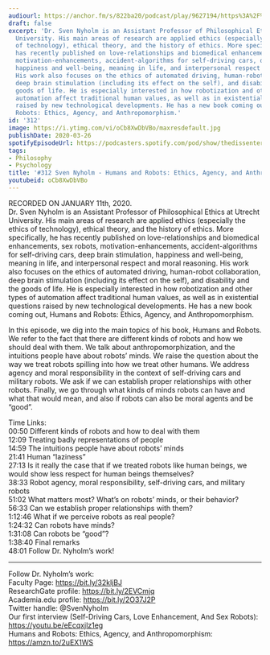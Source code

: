 ```yaml
---
audiourl: https://anchor.fm/s/822ba20/podcast/play/9627194/https%3A%2F%2Fd3ctxlq1ktw2nl.cloudfront.net%2Fproduction%2F2020-0-11%2F43010800-44100-2-6ce1df7120258.m4a
draft: false
excerpt: 'Dr. Sven Nyholm is an Assistant Professor of Philosophical Ethics at Utrecht
  University. His main areas of research are applied ethics (especially the ethics
  of technology), ethical theory, and the history of ethics. More specifically, he
  has recently published on love-relationships and biomedical enhancements, sex robots,
  motivation-enhancements, accident-algorithms for self-driving cars, deep brain stimulation,
  happiness and well-being, meaning in life, and interpersonal respect and moral reasoning.
  His work also focuses on the ethics of automated driving, human-robot collaboration,
  deep brain stimulation (including its effect on the self), and disability and the
  goods of life. He is especially interested in how robotization and other types of
  automation affect traditional human values, as well as in existential questions
  raised by new technological developments. He has a new book coming out, Humans and
  Robots: Ethics, Agency, and Anthropomorphism.'
id: '312'
image: https://i.ytimg.com/vi/oCb8XwDbVBo/maxresdefault.jpg
publishDate: 2020-03-26
spotifyEpisodeUrl: https://podcasters.spotify.com/pod/show/thedissenter/episodes/312-Sven-Nyholm---Humans-and-Robots-Ethics--Agency--and-Anthropomorphism-ea4a3q
tags:
- Philosophy
- Psychology
title: '#312 Sven Nyholm - Humans and Robots: Ethics, Agency, and Anthropomorphism'
youtubeid: oCb8XwDbVBo
---
```

<div class="timelinks">

RECORDED ON JANUARY 11th, 2020.  
Dr. Sven Nyholm is an Assistant Professor of Philosophical Ethics at Utrecht University. His main areas of research are applied ethics (especially the ethics of technology), ethical theory, and the history of ethics. More specifically, he has recently published on love-relationships and biomedical enhancements, sex robots, motivation-enhancements, accident-algorithms for self-driving cars, deep brain stimulation, happiness and well-being, meaning in life, and interpersonal respect and moral reasoning. His work also focuses on the ethics of automated driving, human-robot collaboration, deep brain stimulation (including its effect on the self), and disability and the goods of life. He is especially interested in how robotization and other types of automation affect traditional human values, as well as in existential questions raised by new technological developments. He has a new book coming out, Humans and Robots: Ethics, Agency, and Anthropomorphism.

In this episode, we dig into the main topics of his book, Humans and Robots. We refer to the fact that there are different kinds of robots and how we should deal with them. We talk about anthropomorphization, and the intuitions people have about robots’ minds. We raise the question about the way we treat robots spilling into how we treat other humans. We address agency and moral responsibility in the context of self-driving cars and military robots. We ask if we can establish proper relationships with other robots. Finally, we go through what kinds of minds robots can have and what that would mean, and also if robots can also be moral agents and be “good”.

Time Links:  
<time>00:50</time> Different kinds of robots and how to deal with them  
<time>12:09</time> Treating badly representations of people  
<time>14:59</time> The intuitions people have about robots’ minds  
<time>21:41</time> Human “laziness”  
<time>27:13</time> Is it really the case that if we treated robots like human beings, we would show less respect for human beings themselves?   
<time>38:33</time> Robot agency, moral responsibility, self-driving cars, and military robots  
<time>51:02</time> What matters most? What’s on robots’ minds, or their behavior?  
<time>56:33</time> Can we establish proper relationships with them?  
<time>1:12:46</time> What if we perceive robots as real people?  
<time>1:24:32</time> Can robots have minds?  
<time>1:31:08</time> Can robots be “good”?  
<time>1:38:40</time> Final remarks  
<time>48:01</time> Follow Dr. Nyholm’s work!

---

Follow Dr. Nyholm’s work:  
Faculty Page: https://bit.ly/32kljBJ  
ResearchGate profile: https://bit.ly/2EVCmjq  
Academia.edu profile: https://bit.ly/2O37J2P  
Twitter handle: @SvenNyholm  
Our first interview (Self-Driving Cars, Love Enhancement, And Sex Robots): https://youtu.be/eEcqxjlz1eg  
Humans and Robots: Ethics, Agency, and Anthropomorphism: https://amzn.to/2uEX1WS
</div>

